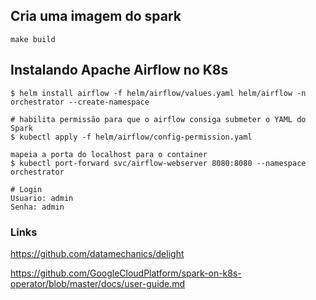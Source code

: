 ## Cria uma imagem do spark

    make build


## Instalando Apache Airflow no K8s
    $ helm install airflow -f helm/airflow/values.yaml helm/airflow -n orchestrator --create-namespace

    # habilita permissão para que o airflow consiga submeter o YAML do Spark 
    $ kubectl apply -f helm/airflow/config-permission.yaml

    mapeia a porta do localhost para o container
    $ kubectl port-forward svc/airflow-webserver 8080:8080 --namespace orchestrator

    # Login
    Usuario: admin
    Senha: admin

### Links
https://github.com/datamechanics/delight

https://github.com/GoogleCloudPlatform/spark-on-k8s-operator/blob/master/docs/user-guide.md